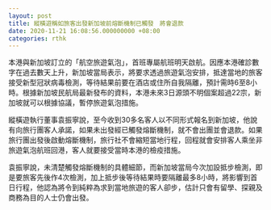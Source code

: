 ```yaml
---
layout: post
title: 縱橫遊稱如旅客出發新加坡前熔斷機制已觸發　將會退款
date: 2020-11-21 16:08:56.000000000 +08:00
categories: rthk
---
```


本港與新加坡訂立的「航空旅遊氣泡」，首班專屬航班明天啟航。因應本港確診數字在過去數天上升，新加坡當局表示，將要求透過旅遊氣泡安排，抵達當地的旅客接受新型冠狀病毒檢測，等待結果前要在酒店或住所自我隔離，預計需時6至8小時。根據新加坡民航局最新發布的資料，本港未來3日源頭不明個案超過22宗，新加坡就可以根據協議，暫停旅遊氣泡措施。

縱橫遊執行董事袁振寧說，至今收到30多名客人以不同形式報名到新加坡，他說有向旅行團客人承諾，如果未出發經已觸發熔斷機制，就不會出團並會退款。如果旅行團出發後啟動熔斷機制，旅行社不會縮短當地行程，回程就會安排客人乘坐非旅遊氣泡航班回港，客人就要接受當時本港的檢疫措施。

袁振寧說，未清楚觸發熔斷機制的具體細節，而新加坡當局今次加設抵步檢測，即是要旅客先後作4次檢測，加上抵步後等待結果時要隔離最多8小時，將影響到首日行程，他認為將令到純粹為求到當地旅遊的客人卻步，估計只會有留學、探親及商務為目的人士仍會出發。
